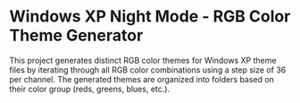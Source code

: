 # Windows XP Night Mode - RGB Color Theme Generator

This project generates distinct RGB color themes for Windows XP theme files by iterating through all RGB color combinations using a step size of 36 per channel. The generated themes are organized into folders based on their color group (reds, greens, blues, etc.).

